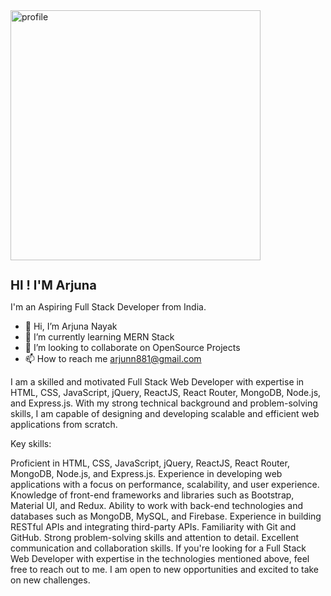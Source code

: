 
<div>
<img src="https://cdn.iconscout.com/icon/premium/png-256-thumb/front-end-developer-4830933-4041850.png" style="height:400px; width:400px;"  alt="profile" />

<h1 style="font-size:20px;"> HI ! I'M Arjuna </h1>
</div>




I'm an Aspiring Full Stack Developer from India.

- 👋 Hi, I’m Arjuna Nayak
- 🌱 I’m currently learning MERN Stack
- 💞️ I’m looking to collaborate on OpenSource Projects
- 📫 How to reach me arjunn881@gmail.com

I am a skilled and motivated Full Stack Web Developer with expertise in HTML, CSS, JavaScript, jQuery, ReactJS, React Router, MongoDB, Node.js, and Express.js. With my strong technical background and problem-solving skills, I am capable of designing and developing scalable and efficient web applications from scratch.

Key skills:

Proficient in HTML, CSS, JavaScript, jQuery, ReactJS, React Router, MongoDB, Node.js, and Express.js.
Experience in developing web applications with a focus on performance, scalability, and user experience.
Knowledge of front-end frameworks and libraries such as Bootstrap, Material UI, and Redux.
Ability to work with back-end technologies and databases such as MongoDB, MySQL, and Firebase.
Experience in building RESTful APIs and integrating third-party APIs.
Familiarity with Git and GitHub.
Strong problem-solving skills and attention to detail.
Excellent communication and collaboration skills.
If you're looking for a Full Stack Web Developer with expertise in the technologies mentioned above, feel free to reach out to me. I am open to new opportunities and excited to take on new challenges.

<!---

--->
